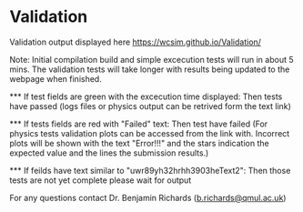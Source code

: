 # Validation

Validation output displayed here https://wcsim.github.io/Validation/

Note: Initial compilation build and simple excecution tests will run in about 5 mins. The validation tests will take longer with results being updated to the webpage when finished.

*** If test fields are green with the excecution time displayed: 
Then tests have passed (logs files or physics output can be retrived form the text link)

*** If tests fields are red with "Failed" text: 
Then test have failed (For physics tests validation plots can be accessed from the link with. Incorrect plots will be shown with the text "Error!!!" and the stars indication the expected value and the lines the submission results.)

*** If feilds have text similar to "uwr89yh32hrhh3903heText2": 
Then those tests are not yet complete please wait for output


For any questions contact Dr. Benjamin Richards (b.richards@qmul.ac.uk)  